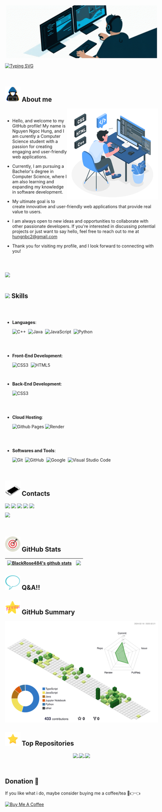 <p align="center">
    <img src="./assets/coding.gif">
</p>


[![Typing SVG](https://readme-typing-svg.demolab.com?font=Press+Start+2P&size=30&pause=1000&color=23F7EB&center=true&vCenter=true&width=1200&height=200&lines=Hello+everyone+!!;My+name+is+Nguyen+Ngoc+Hung...;I'm+a+Computer+Science+student;+at+UET+-+VNU+%E2%9D%A4%EF%B8%8F;Welcome+to+my+Github+profile+%F0%9F%98%8A)](https://git.io/typing-svg)

<br>



	
## <picture><img src = "https://github.com/0xAbdulKhalid/0xAbdulKhalid/raw/main/assets/mdImages/about_me.gif" width = 50px></picture> **About me**

<picture>
  <source media="(max-width: 767px)" srcset="">
  <img align="right" alt="" src="./assets/mdImages/programming.svg" width=300px>
</picture>

<br>


- Hello, and welcome to my GitHub profile! My name is Nguyen Ngoc Hung, and I am curently a Computer Science student with a passion for creating engaging and user-friendly web applications. 

- Currently, I am pursuing a Bachelor's degree in Computer Science, where I am also learning and expanding my knowledge in software development.

- My ultimate goal is to create innovative and user-friendly web applications that provide real value to users.

- I am always open to new ideas and opportunities to collaborate with other passionate developers. If you're interested in discussing potential projects or just want to say hello, feel free to reach out to me at <a href="mailto:hungnbc2@gmail.com">hungnbc2@gmail.com</a>

- Thank you for visiting my profile, and I look forward to connecting with you!

<br><br>

<img src="https://user-images.githubusercontent.com/73097560/115834477-dbab4500-a447-11eb-908a-139a6edaec5c.gif"><br><br>



## <picture><img src = "https://media2.giphy.com/media/QssGEmpkyEOhBCb7e1/giphy.gif?cid=ecf05e47a0n3gi1bfqntqmob8g9aid1oyj2wr3ds3mg700bl&rid=giphy.gif" width = 50px></picture> **Skills**
<br>

<br>

<p align="center">

- **Languages**:

    ![C++](https://img.shields.io/badge/C%2B%2B-blue?style=for-the-badge&logo=C%2B%2B)&nbsp;
    ![Java](https://img.shields.io/badge/Java-orange?style=for-the-badge&logo=Java)&nbsp;
    ![JavaScript](https://img.shields.io/badge/JavaScript-gray?style=for-the-badge&logo=javaScript)&nbsp;
    ![Python](https://img.shields.io/badge/Python-white?style=for-the-badge&logo=Python)&nbsp;

<br>

<br>   
    
- **Front-End Development**:

   ![CSS3](https://img.shields.io/badge/CSS%20-%231572B6.svg?style=for-the-badge&logo=css3&logoColor=white)&nbsp;
   ![HTML5](https://img.shields.io/badge/HTML5-orange?style=for-the-badge&logo=html5&logoColor=white)&nbsp;

<br>

- **Back-End Development**:

   ![CSS3](https://img.shields.io/badge/Node%20JS-green?style=for-the-badge&logo=nodedotjs&logoColor=white)&nbsp;
<br>

<br>

- **Cloud Hosting**:

    ![Github Pages](https://img.shields.io/badge/GitHub%20Pages-%23327FC7.svg?style=for-the-badge&logo=github&logoColor=white)
    ![Render](https://img.shields.io/badge/Render-%23327FC7.svg?style=for-the-badge&logo=render&logoColor=white)
    
<br>

<br>

- **Softwares and Tools**:

    ![Git](https://img.shields.io/badge/git-%23F05033.svg?style=for-the-badge&logo=git&logoColor=white)&nbsp;
    ![GitHub](https://img.shields.io/badge/github-%23121011.svg?style=for-the-badge&logo=github&logoColor=white)&nbsp;
    ![Google](https://img.shields.io/badge/google-%234285F4.svg?style=for-the-badge&logo=google&logoColor=white)&nbsp;
    ![Visual Studio Code](https://img.shields.io/badge/VS%20Code-0078d7.svg?style=for-the-badge&logo=visual-studio-code&logoColor=white)&nbsp;

<br>




## <picture><img src = "phonel.gif" width = 50px></picture> **Contacts**

<p align="center">

<a href="https://github.com/BlackRose484" target="blank"><img align="center" src="https://img.shields.io/badge/Nguyen_Ngoc_Hung-black?logo=github&logoColor=white" /></a>
<a href="https://www.hackerrank.com/hungnbc2" target="blank"><img align="center" src="https://img.shields.io/badge/Nguyen_Ngoc_Hung-006400?style=flat-square&logo=hackerrank&logoColor=white" /></a>
<a href="https://mail.google.com/" target="blank"><img align="center" src="https://img.shields.io/badge/Nguyen_Ngoc_Hung-red?style=flat-square&logo=gmail&logoColor=white" /></a>
<a href="https://leetcode.com/hungnbc2/" target="blank"><img align="center" src="https://img.shields.io/badge/Nguyen_Ngoc_Hung-black?style=flat-square&logo=leetcode&logoColor=yellow" /></a>
<a href="" target="blank"><img align="center" src="https://img.shields.io/badge/Nguyen_Ngoc_Hung-4267b2?style=flat-square&logo=facebook&logoColor=white" /></a>

![](https://komarev.com/ghpvc/?username=BlackRose484&style=flat-square)

<br>


## <picture><img src = "target-6601.gif" width = 50px></picture> **GitHub Stats**

<div align="center">
  
| <a href="https://github.com/BlackRose484?tab=repositories"><img align="center" src="http://github-profile-summary-cards.vercel.app/api/cards/repos-per-language?username=BlackRose484&theme=2077" alt="BlackRose484's github stats" /></a> | <a href="https://github.com/BlackRose484?tab=repositories"><img align="center" src="http://github-profile-summary-cards.vercel.app/api/cards/stats?username=BlackRose484&theme=2077" /></a> |
| ------------- | ------------- |

</div>



## <picture><img src = "giphy.gif" width = 50px></picture> **Q&A!!**



## <picture><img src = "l.gif" width = 50px></picture> **GitHub Summary**

<p align="center" >
	<picture>
	  <source media="(prefers-color-scheme: dark)"  srcset="https://raw.githubusercontent.com/BlackRose484/BlackRose484/output-3d-contrib/night.svg" />
	  <source media="(prefers-color-scheme: light)" srcset="https://raw.githubusercontent.com/BlackRose484/BlackRose484/output-3d-contrib/day.svg" />
	  <img alt="github profile contributions chart"    src="https://raw.githubusercontent.com/BlackRose484/BlackRose484/output-3d-contrib/day.svg" />
	</picture>
</p>




## <picture><img src = "christmas-lights-transparent-background-56832-usagif.gif" width = 50px></picture> **Top Repositories**

<div align="center">
  <a href="https://github.com/BlackRose484/JS_Project.git">
  <img align="center" src="https://github-readme-stats.vercel.app/api/pin/?username=BlackRose484&repo=JS_Project&show_owner=true&theme=gotham" />

  <a href="https://github.com/BlackRose484/Game-LTNC.git">
  <img align="center" src="https://github-readme-stats.vercel.app/api/pin/?username=BlackRose484&repo=Game-LTNC&show_owner=true&theme=gotham" />

  <a href="https://github.com/BlackRose484/Dictionary-App-with-JavaFx.git">
  <img align="center" src="https://github-readme-stats.vercel.app/api/pin/?username=BlackRose484&repo=Dictionary-App-with-JavaFx&show_owner=true&theme=gotham" />
</a>

</div>



<br />
<br />





## Donation 🥰 
If you like what i do, maybe consider buying me a coffee/tea 🥺👉👈

<a href="" target="_blank"><img src="https://cdn.buymeacoffee.com/buttons/v2/default-red.png" alt="Buy Me A Coffee" width="150" ></a>
